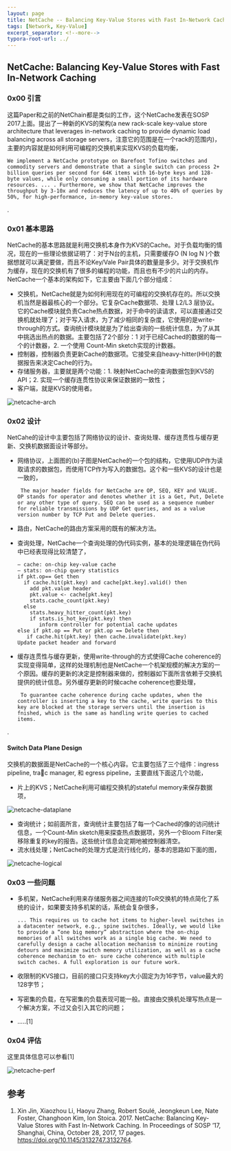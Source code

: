 ```yaml
---
layout: page
title: NetCache -- Balancing Key-Value Stores with Fast In-Network Caching
tags: [Network, Key-Value]
excerpt_separator: <!--more-->
typora-root-url: ../
---
```


## NetCache: Balancing Key-Value Stores with Fast In-Network Caching

### 0x00 引言

  这篇Paper和之前的NetChain都是类似的工作，这个NetCache发表在SOSP 2017上面。提出了一种新的KVS的架构(a new rack-scale key-value store architecture that leverages in-network caching to provide dynamic load balancing across all storage servers，注意它的范围是在一个rack的范围内)，主要的内容就是如何利用可编程的交换机来实现KVS的负载均衡，

```
We implement a NetCache prototype on Barefoot Tofino switches and commodity servers and demonstrate that a single switch can process 2+ billion queries per second for 64K items with 16-byte keys and 128-byte values, while only consuming a small portion of its hardware resources. ... . Furthermore, we show that NetCache improves the throughput by 3-10x and reduces the latency of up to 40% of queries by 50%, for high-performance, in-memory key-value stores.
```

.

### 0x01 基本思路

 NetCache的基本思路就是利用交换机本身作为KVS的Cache。对于负载均衡的情况，现在的一些理论依据证明了：对于N台的主机，只需要缓存O (N log N )个数据想就可以满足要做，而且不论Key/Vale Pair具体的数量是多少。对于交换机作为缓存，现在的交换机有了很多的编程的功能，而且也有不少的片山的内存。NetCache一个基本的架构如下，它主要由下面几个部分组成：

* 交换机，NetCache就是为如何利用现在的可编程的交换机存在的。所以交换机当然是器最核心的一个部分。它复杂Cache数据项、处理 L2/L3 层协议。它的Cache模块就负责Cache热点数据，对于命中的读请求，可以直接通过交换机就处理了；对于写入请求，为了减少相同的复杂度，它使用的是write-through的方式。查询统计模块就是为了给出查询的一些统计信息，为了从其中挑选出热点的数据。主要包括了2个部分：1 对于已经Cached的数据的每一个的计数器，2. 一个使用 Count-Min sketch实现的计数器。
* 控制器，控制器负责更新Cache的数据项。它接受来自heavy-hitter(HH)的数据报告来决定Cache的行为。
* 存储服务器，主要就是两个功能：1. 映射NetCache的查询数据包到KVS的API；2. 实现一个缓存连贯性协议来保证数据的一致性；
* 客户端，就是KVS的使用者。

![netcache-arch](/assets/img/netcache-arch.png)

### 0x02 设计

 NetCahe的设计中主要包括了网络协议的设计、查询处理、缓存连贯性与缓存更新、交换机数据面设计等部分。

* 网络协议，上面图的(b)子图是NetCache的一个包的结构，它使用UDP作为读取请求的数据包，而使用TCP作为写入的数据包。这个和一些KVS的设计也是一致的，

  ```
   The major header fields for NetCache are OP, SEQ, KEY and VALUE. OP stands for operator and denotes whether it is a Get, Put, Delete or any other type of query. SEQ can be used as a sequence number for reliable transmissions by UDP Get queries, and as a value version number by TCP Put and Delete queries.
  ```

* 路由，NetCache的路由方案采用的既有的解决方法。

* 查询处理，NetCache一个查询处理的伪代码实例，基本的处理逻辑在伪代码中已经表现得比较清楚了，

  ```
  – cache: on-chip key-value cache
  – stats: on-chip query statistics 
  if pkt.op== Get then
    if cache.hit(pkt.key) and cache[pkt.key].valid() then 
      add pkt.value header
      pkt.value <- cache[pkt.key] 
      stats.cache_count(pkt.key)
    else
      stats.heavy_hitter_count(pkt.key) 
      if stats.is_hot_key(pkt.key) then
         inform controller for potential cache updates 
  else if pkt.op == Put or pkt.op == Delete then
     if cache.hit(pkt.key) then cache.invalidate(pkt.key)
  Update packet header and forward
  ```

* 缓存连贯性与缓存更新，使用write-through的方式使得Cache coherence的实现变得简单，这样的处理机制也是NetCache一个机架规模的解决方案的一个原因。缓存的更新的决定是控制器来做的，控制器如下面所言依赖于交换机提供的统计信息。另外缓存更新的时候cache coherence也要处理，

  ```
   To guarantee cache coherence during cache updates, when the controller is inserting a key to the cache, write queries to this key are blocked at the storage servers until the insertion is fnished, which is the same as handling write queries to cached items. 
  ```

.

#### Switch Data Plane Design

交换机的数据面是NetCache的一个核心内容。它主要包括了三个组件：ingress pipeline, tra￿c manager, 和 egress pipeline，主要直线下面这几个功能，

* 片上的KVS；NetCache利用可编程交换机的stateful memory来保存数据项，


![netcache-dataplane](/assets/img/netcache-dataplane.png)

* 查询统计；如前面所言，查询统计主要包括了每一个Cached的像的访问统计信息，一个Count-Min sketch用来探查热点数据项，另外一个Bloom Filter来移除重复的key的报告。这些统计信息会定期地被控制器清空。
* 流水线处理；NetCache的处理方式是流行线化的，基本的思路如下面的图，

![netcache-logical](/assets/img/netcache-logical.png)

### 0x03 一些问题

* 多机架，NetCache利用来存储服务器之间连接的ToR交换机的特点简化了系统的设计，如果要支持多机架的话，系统会复杂很多，

  ```
  ... This requires us to cache hot items to higher-level switches in a datacenter network, e.g., spine switches. Ideally, we would like to provide a “one big memory” abstraction where the on-chip memories of all switches work as a single big cache. We need to carefully design a cache allocation mechanism to minimize routing detours and maximize switch memory utilization, as well as a cache coherence mechanism to en- sure cache coherence with multiple switch caches. A full exploration is our future work.
  ```

* 收限制的KVS接口，目前的接口只支持key大小固定为为16字节，value最大的128字节；

* 写密集的负载，在写密集的负载表现可能一般。直接由交换机处理写热点是一个解决方案，不过又会引入其它的问题；

* .....[1]

### 0x04 评估

 这里具体信息可以参看[1]

![netcache-perf](/assets/img/netcache-perf.png)

## 参考

1. Xin Jin, Xiaozhou Li, Haoyu Zhang, Robert Soulé, Jeongkeun Lee, Nate Foster, Changhoon Kim, Ion Stoica. 2017. NetCache: Balancing Key-Value Stores with Fast In-Network Caching. In Proceedings of SOSP ’17, Shanghai, China, October 28, 2017, 17 pages. https://doi.org/10.1145/3132747.3132764.